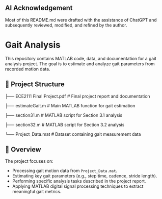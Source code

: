 ## AI Acknowledgement
Most of this README.md were drafted with the assistance of ChatGPT and subsequently reviewed, modified, and refined by the author.

# Gait Analysis

This repository contains MATLAB code, data, and documentation for a gait analysis project. The goal is to estimate and analyze gait parameters from recorded motion data.

## 📂 Project Structure
├── ECE2111 Final Project.pdf # Final project report and documentation

├── estimateGait.m # Main MATLAB function for gait estimation

├── section31.m # MATLAB script for Section 3.1 analysis

├── section32.m # MATLAB script for Section 3.2 analysis

└── Project_Data.mat # Dataset containing gait measurement data


## 📜 Overview
The project focuses on:
- Processing gait motion data from `Project_Data.mat`.
- Estimating key gait parameters (e.g., step time, cadence, stride length).
- Performing specific analysis tasks described in the project report.
- Applying MATLAB digital signal processing techniques to extract meaningful gait metrics.

